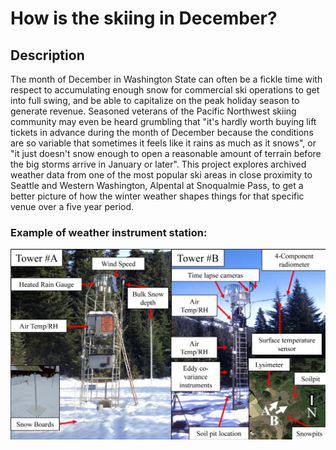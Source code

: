 # How is the skiing in December?

## Description
The month of December in Washington State can often be a fickle time with respect to accumulating enough snow for commercial ski operations to get into full swing, and be able to capitalize on the peak holiday season to generate revenue.  Seasoned veterans of the Pacific Northwest skiing community may even be heard grumbling that "it's hardly worth buying lift tickets in advance during the month of December because the conditions are so variable that sometimes it feels like it rains as much as it snows", or "it just doesn't snow enough to open a reasonable amount of terrain before the big storms arrive in January or later".  This project explores archived weather data from one of the most popular ski areas in close proximity to Seattle and Western Washington, Alpental at Snoqualmie Pass, to get a better picture of how the winter weather shapes things for that specific venue over a five year period.



### Example of weather instrument station:
![Weather Station](img/weather_instruments.jpg)